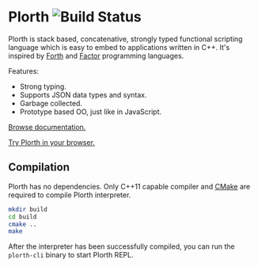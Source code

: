 # Plorth ![Build Status]

Plorth is stack based, concatenative, strongly typed functional scripting
language which is easy to embed to applications written in C++. It's inspired
by [Forth] and [Factor] programming languages.

Features:
- Strong typing.
- Supports JSON data types and syntax.
- Garbage collected.
- Prototype based OO, just like in JavaScript.

[Browse documentation.][Documentation]

[Try Plorth in your browser.][REPL]

## Compilation

Plorth has no dependencies. Only C++11 capable compiler and [CMake] are required to
compile Plorth interpreter.

```bash
mkdir build
cd build
cmake ..
make
```

After the interpreter has been successfully compiled, you can run the `plorth-cli`
binary to start Plorth REPL.

[Forth]: https://www.forth.com
[Factor]: http://www.factorcode.org
[CMake]: https://www.cmake.org
[Documentation]: https://raulil.github.io/plorth/
[REPL]: https://raulil.github.io/plorth/repl.html
[Build Status]: https://travis-ci.org/RauliL/plorth.svg?branch=master
